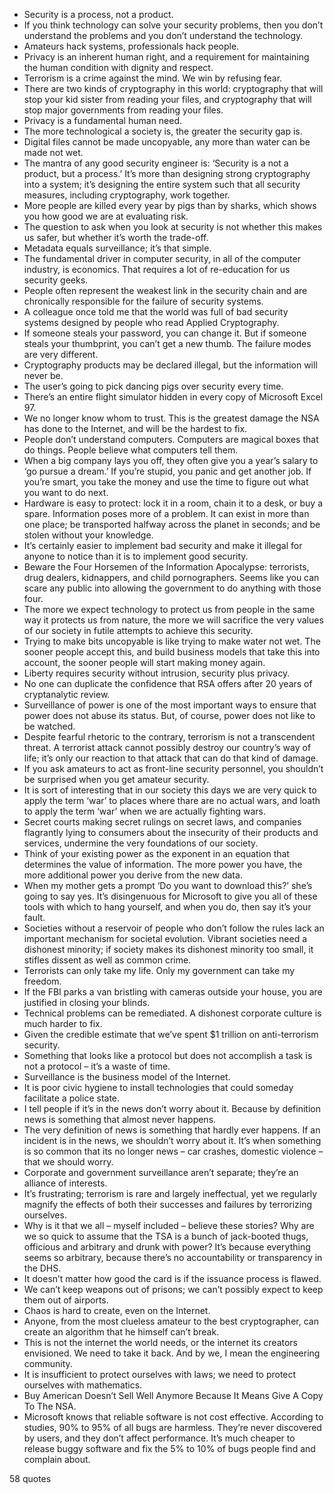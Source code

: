  - Security is a process, not a product.
 - If you think technology can solve your security problems, then you don’t understand the problems and you don’t understand the technology.
 - Amateurs hack systems, professionals hack people.
 - Privacy is an inherent human right, and a requirement for maintaining the human condition with dignity and respect.
 - Terrorism is a crime against the mind. We win by refusing fear.
 - There are two kinds of cryptography in this world: cryptography that will stop your kid sister from reading your files, and cryptography that will stop major governments from reading your files.
 - Privacy is a fundamental human need.
 - The more technological a society is, the greater the security gap is.
 - Digital files cannot be made uncopyable, any more than water can be made not wet.
 - The mantra of any good security engineer is: ‘Security is a not a product, but a process.’ It’s more than designing strong cryptography into a system; it’s designing the entire system such that all security measures, including cryptography, work together.
 - More people are killed every year by pigs than by sharks, which shows you how good we are at evaluating risk.
 - The question to ask when you look at security is not whether this makes us safer, but whether it’s worth the trade-off.
 - Metadata equals surveillance; it’s that simple.
 - The fundamental driver in computer security, in all of the computer industry, is economics. That requires a lot of re-education for us security geeks.
 - People often represent the weakest link in the security chain and are chronically responsible for the failure of security systems.
 - A colleague once told me that the world was full of bad security systems designed by people who read Applied Cryptography.
 - If someone steals your password, you can change it. But if someone steals your thumbprint, you can’t get a new thumb. The failure modes are very different.
 - Cryptography products may be declared illegal, but the information will never be.
 - The user’s going to pick dancing pigs over security every time.
 - There’s an entire flight simulator hidden in every copy of Microsoft Excel 97.
 - We no longer know whom to trust. This is the greatest damage the NSA has done to the Internet, and will be the hardest to fix.
 - People don’t understand computers. Computers are magical boxes that do things. People believe what computers tell them.
 - When a big company lays you off, they often give you a year’s salary to ‘go pursue a dream.’ If you’re stupid, you panic and get another job. If you’re smart, you take the money and use the time to figure out what you want to do next.
 - Hardware is easy to protect: lock it in a room, chain it to a desk, or buy a spare. Information poses more of a problem. It can exist in more than one place; be transported halfway across the planet in seconds; and be stolen without your knowledge.
 - It’s certainly easier to implement bad security and make it illegal for anyone to notice than it is to implement good security.
 - Beware the Four Horsemen of the Information Apocalypse: terrorists, drug dealers, kidnappers, and child pornographers. Seems like you can scare any public into allowing the government to do anything with those four.
 - The more we expect technology to protect us from people in the same way it protects us from nature, the more we will sacrifice the very values of our society in futile attempts to achieve this security.
 - Trying to make bits uncopyable is like trying to make water not wet. The sooner people accept this, and build business models that take this into account, the sooner people will start making money again.
 - Liberty requires security without intrusion, security plus privacy.
 - No one can duplicate the confidence that RSA offers after 20 years of cryptanalytic review.
 - Surveillance of power is one of the most important ways to ensure that power does not abuse its status. But, of course, power does not like to be watched.
 - Despite fearful rhetoric to the contrary, terrorism is not a transcendent threat. A terrorist attack cannot possibly destroy our country’s way of life; it’s only our reaction to that attack that can do that kind of damage.
 - If you ask amateurs to act as front-line security personnel, you shouldn’t be surprised when you get amateur security.
 - It is sort of interesting that in our society this days we are very quick to apply the term ‘war’ to places where thare are no actual wars, and loath to apply the term ‘war’ when we are actually fighting wars.
 - Secret courts making secret rulings on secret laws, and companies flagrantly lying to consumers about the insecurity of their products and services, undermine the very foundations of our society.
 - Think of your existing power as the exponent in an equation that determines the value of information. The more power you have, the more additional power you derive from the new data.
 - When my mother gets a prompt ‘Do you want to download this?’ she’s going to say yes. It’s disingenuous for Microsoft to give you all of these tools with which to hang yourself, and when you do, then say it’s your fault.
 - Societies without a reservoir of people who don’t follow the rules lack an important mechanism for societal evolution. Vibrant societies need a dishonest minority; if society makes its dishonest minority too small, it stifles dissent as well as common crime.
 - Terrorists can only take my life. Only my government can take my freedom.
 - If the FBI parks a van bristling with cameras outside your house, you are justified in closing your blinds.
 - Technical problems can be remediated. A dishonest corporate culture is much harder to fix.
 - Given the credible estimate that we’ve spent $1 trillion on anti-terrorism security.
 - Something that looks like a protocol but does not accomplish a task is not a protocol – it’s a waste of time.
 - Surveillance is the business model of the Internet.
 - It is poor civic hygiene to install technologies that could someday facilitate a police state.
 - I tell people if it’s in the news don’t worry about it. Because by definition news is something that almost never happens.
 - The very definition of news is something that hardly ever happens. If an incident is in the news, we shouldn’t worry about it. It’s when something is so common that its no longer news – car crashes, domestic violence – that we should worry.
 - Corporate and government surveillance aren’t separate; they’re an alliance of interests.
 - It’s frustrating; terrorism is rare and largely ineffectual, yet we regularly magnify the effects of both their successes and failures by terrorizing ourselves.
 - Why is it that we all – myself included – believe these stories? Why are we so quick to assume that the TSA is a bunch of jack-booted thugs, officious and arbitrary and drunk with power? It’s because everything seems so arbitrary, because there’s no accountability or transparency in the DHS.
 - It doesn’t matter how good the card is if the issuance process is flawed.
 - We can’t keep weapons out of prisons; we can’t possibly expect to keep them out of airports.
 - Chaos is hard to create, even on the Internet.
 - Anyone, from the most clueless amateur to the best cryptographer, can create an algorithm that he himself can’t break.
 - This is not the internet the world needs, or the internet its creators envisioned. We need to take it back. And by we, I mean the engineering community.
 - It is insufficient to protect ourselves with laws; we need to protect ourselves with mathematics.
 - Buy American Doesn’t Sell Well Anymore Because It Means Give A Copy To The NSA.
 - Microsoft knows that reliable software is not cost effective. According to studies, 90% to 95% of all bugs are harmless. They’re never discovered by users, and they don’t affect performance. It’s much cheaper to release buggy software and fix the 5% to 10% of bugs people find and complain about.

58 quotes